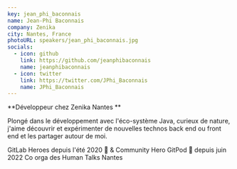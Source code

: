 ```yaml
---
key: jean_phi_baconnais
name: Jean-Phi Baconnais
company: Zenika
city: Nantes, France
photoURL: speakers/jean_phi_baconnais.jpg
socials:
  - icon: github
    link: https://github.com/jeanphibaconnais
    name: jeanphibaconnais
  - icon: twitter
    link: https://twitter.com/JPhi_Baconnais
    name: JPhi_Baconnais
---
```


**Développeur chez Zenika Nantes **

Plongé dans le développement avec l'éco-système Java, curieux de nature, j'aime découvrir et expérimenter de nouvelles technos back end ou front end et les partager autour de moi.

GitLab Heroes depuis l'été 2020 🦊 & Community Hero GitPod 🍑 depuis juin 2022 Co orga des Human Talks Nantes